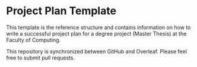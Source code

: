 # Project Plan Template
This template is the reference structure and contains information on how to write a successful project plan for a degree project (Master Thesis) at the Faculty of Computing. 

This repository is synchronized between GitHub and Overleaf. Please feel free to submit pull requests.
